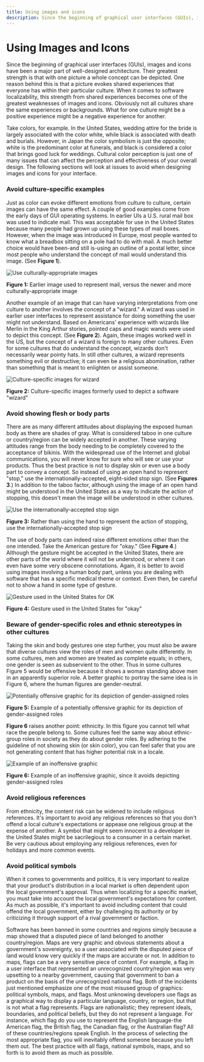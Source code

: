 ```yaml
---
title: Using images and icons
description: Since the beginning of graphical user interfaces (GUIs), images and icons have been a major part of well-designed architecture.
---
```


# Using Images and Icons

Since the beginning of graphical user interfaces (GUIs), images and icons have been a major part of well-designed architecture.
Their greatest strength is that with one picture a whole concept can be depicted.
One reason behind this is that a picture evokes shared experiences that everyone has within their particular culture.
When it comes to software localizability, this strength from shared experiences becomes one of the greatest weaknesses of images and icons.
Obviously not all cultures share the same experiences or backgrounds.
What for one culture might be a positive experience might be a negative experience for another.

Take colors, for example.
In the United States, wedding attire for the bride is largely associated with the color white, while black is associated with death and burials.
However, in Japan the color symbolism is just the opposite; white is the predominant color at funerals, and black is considered a color that brings good luck for weddings.
Cultural color perception is just one of many issues that can affect the perception and effectiveness of your overall design.
The following sections will look at issues to avoid when designing images and icons for your interface.

### Avoid culture-specific examples

Just as color can evoke different emotions from culture to culture, certain images can have the same effect.
A couple of good examples come from the early days of GUI operating systems.
In earlier UIs a U.S. rural mail box was used to indicate mail.
This was acceptable for use in the United States because many people had grown up using these types of mail boxes.
However, when the image was introduced in Europe, most people wanted to know what a breadbox sitting on a pole had to do with mail.
A much better choice would have been-and still is-using an outline of a postal letter, since most people who understand the concept of mail would understand this image.
(See **Figure 1**).

![Use culturally-appropriate images](./images/Mail.jpg "Use culturally-appropriate images")

**Figure 1:** Earlier image used to represent mail, versus the newer and more culturally-appropriate image

Another example of an image that can have varying interpretations from one culture to another involves the concept of a "wizard."
A wizard was used in earlier user interfaces to represent assistance for doing something the user might not understand.
Based on Americans' experience with wizards like Merlin in the King Arthur stories, pointed caps and magic wands were used to depict this concept.
(See **Figure 2**).
Again, these images worked well in the US, but the concept of a wizard is foreign to many other cultures.
Even for some cultures that do understand the concept, wizards don't necessarily wear pointy hats.
In still other cultures, a wizard represents something evil or destructive; it can even be a religious abomination, rather than something that is meant to enlighten or assist someone.

![Culture-specific images for wizard](./images/Wizard.jpg "Culture-specific images for wizard")

**Figure 2:** Culture-specific images formerly used to depict a software "wizard"

### Avoid showing flesh or body parts

There are as many different attitudes about displaying the exposed human body as there are shades of gray.
What is considered taboo in one culture or country/region can be widely accepted in another.
These varying attitudes range from the body needing to be completely covered to the acceptance of bikinis.
With the widespread use of the Internet and global communications, you will never know for sure who will see or use your products.
Thus the best practice is not to display skin or even use a body part to convey a concept.
So instead of using an open hand to represent "stop," use the internationally-accepted, eight-sided stop sign.
(See **Figures 3**.)
In addition to the taboo factor, although using the image of an open hand might be understood in the United States as a way to indicate the action of stopping, this doesn't mean the image will be understood in other cultures.

![Use the internationally-accepted stop sign](./images/Stop.jpg "Use the internationally-accepted stop sign")

**Figure 3:** Rather than using the hand to represent the action of stopping, use the internationally-accepted stop sign

The use of body parts can indeed raise different emotions other than the one intended.
Take the American gesture for "okay."
(See **Figure 4**.)
Although the gesture might be accepted in the United States, there are other parts of the world where it will not be understood, or where it can even have some very obscene connotations.
Again, it is better to avoid using images involving a human body part, unless you are dealing with software that has a specific medical theme or context.
Even then, be careful not to show a hand in some type of gesture.

![Gesture used in the United States for OK](./images/Okay.jpg "Gesture used in the United States for OK")

**Figure 4:** Gesture used in the United States for "okay"

### Beware of gender-specific roles and ethnic stereotypes in other cultures

Taking the skin and body gestures one step further, you must also be aware that diverse cultures view the roles of men and women quite differently.
In some cultures, men and women are treated as complete equals; in others, one gender is seen as subservient to the other.
Thus in some cultures Figure 5 would be offensive because it shows a woman standing above men in an apparently superior role.
A better graphic to portray the same idea is in Figure 6, where the human figures are gender-neutral.

![Potentially offensive graphic for its depiction of gender-assigned roles](./images/Meeting_1.jpg "Potentially offensive graphic for its depiction of gender-assigned roles")

**Figure 5:** Example of a potentially offensive graphic for its depiction of gender-assigned roles

**Figure 6** raises another point: ethnicity.
In this figure you cannot tell what race the people belong to.
Some cultures feel the same way about ethnic-group roles in society as they do about gender roles.
By adhering to the guideline of not showing skin (or skin color), you can feel safer that you are not generating content that has higher potential risk in a locale.

![Example of an inoffensive graphic](./images/Meeting_2.jpg "Example of an inoffensive graphic")

**Figure 6:** Example of an inoffensive graphic, since it avoids depicting gender-assigned roles

### Avoid religious references

From ethnicity, the content risk can be widened to include religious references.
It's important to avoid any religious references so that you don't offend a local culture's expectations or appease one religious group at the expense of another.
A symbol that might seem innocent to a developer in the United States might be sacrilegious to a consumer in a certain market.
Be very cautious about employing any religious references, even for holidays and more common events.

### Avoid political symbols

When it comes to governments and politics, it is very important to realize that your product's distribution in a local market is often dependent upon the local government's approval.
Thus when localizing for a specific market, you must take into account the local government's expectations for content.
As much as possible, it's important to avoid including content that could offend the local government, either by challenging its authority or by criticizing it through support of a rival government or faction.

Software has been banned in some countries and regions simply because a map showed that a disputed piece of land belonged to another country/region.
Maps are very graphic and obvious statements about a government's sovereignty, so a user associated with the disputed piece of land would know very quickly if the maps are accurate or not.
In addition to maps, flags can be a very sensitive piece of content.
For example, a flag in a user interface that represented an unrecognized country/region was very upsetting to a nearby government, causing that government to ban a product on the basis of the unrecognized national flag.
Both of the incidents just mentioned emphasize one of the most misused group of graphics: political symbols, maps, and flags.
Most unknowing developers use flags as a graphical way to display a particular language, country, or region, but that is not what a flag represents.
Flags are nationalistic; they represent ideals, boundaries, and political beliefs, but they do not represent a language.
For instance, which flag do you use to represent the English language-the American flag, the British flag, the Canadian flag, or the Australian flag?
All of these countries/regions speak English.
In the process of selecting the most appropriate flag, you will inevitably offend someone because you left them out.
The best practice with all flags, national symbols, maps, and so forth is to avoid them as much as possible.
